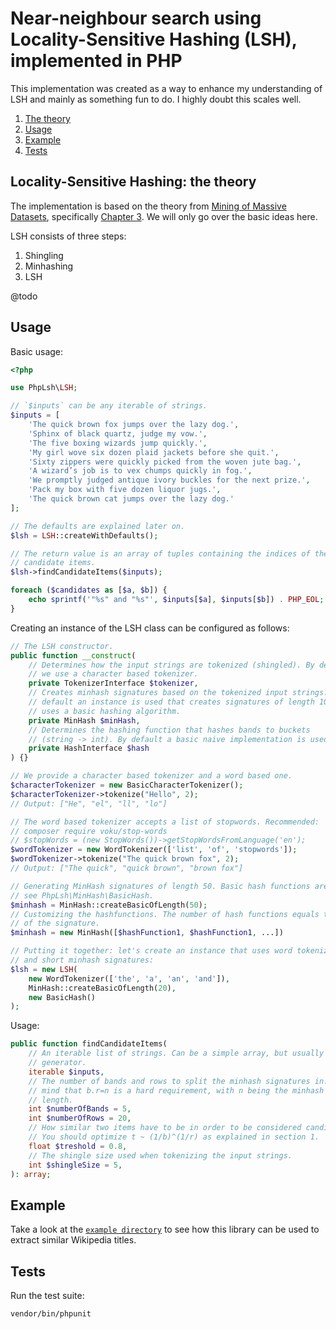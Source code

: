 # Near-neighbour search using Locality-Sensitive Hashing (LSH), implemented in PHP

This implementation was created as a way to enhance my understanding of  LSH and 
mainly as something fun to do. I highly doubt this scales well.

1. [The theory](#locality-sensitive-hashing-the-theory)
2. [Usage](#usage)
3. [Example](#example)
4. [Tests](#tests)

## Locality-Sensitive Hashing: the theory

The implementation is based on the theory from 
[Mining of Massive Datasets](http://www.mmds.org/), specifically 
[Chapter 3](http://infolab.stanford.edu/~ullman/mmds/ch3n.pdf). We will only go 
over the basic ideas here.

LSH consists of three steps:

1. Shingling
2. Minhashing
3. LSH

@todo

## Usage

Basic usage:

```php
<?php

use PhpLsh\LSH;

// `$inputs` can be any iterable of strings.
$inputs = [
    'The quick brown fox jumps over the lazy dog.',
    'Sphinx of black quartz, judge my vow.',
    'The five boxing wizards jump quickly.',
    'My girl wove six dozen plaid jackets before she quit.',
    'Sixty zippers were quickly picked from the woven jute bag.',
    'A wizard’s job is to vex chumps quickly in fog.',
    'We promptly judged antique ivory buckles for the next prize.',
    'Pack my box with five dozen liquor jugs.',
    'The quick brown cat jumps over the lazy dog.'
];

// The defaults are explained later on.
$lsh = LSH::createWithDefaults();

// The return value is an array of tuples containing the indices of the
// candidate items.
$lsh->findCandidateItems($inputs);

foreach ($candidates as [$a, $b]) {
    echo sprintf('"%s" and "%s"', $inputs[$a], $inputs[$b]) . PHP_EOL;
}
```

Creating an instance of the LSH class can be configured as follows:

```php
// The LSH constructor. 
public function __construct(
    // Determines how the input strings are tokenized (shingled). By default
    // we use a character based tokenizer.
    private TokenizerInterface $tokenizer,
    // Creates minhash signatures based on the tokenized input strings. By
    // default an instance is used that creates signatures of length 100 and
    // uses a basic hashing algorithm.
    private MinHash $minHash,
    // Determines the hashing function that hashes bands to buckets
    // (string -> int). By default a basic naive implementation is used.
    private HashInterface $hash
) {}

// We provide a character based tokenizer and a word based one.
$characterTokenizer = new BasicCharacterTokenizer();
$characterTokenizer->tokenize("Hello", 2);
// Output: ["He", "el", "ll", "lo"]

// The word based tokenizer accepts a list of stopwords. Recommended:
// composer require voku/stop-words
// $stopWords = (new StopWords())->getStopWordsFromLanguage('en');
$wordTokenizer = new WordTokenizer(['list', 'of', 'stopwords']);
$wordTokenizer->tokenize("The quick brown fox", 2);
// Output: ["The quick", "quick brown", "brown fox"]

// Generating MinHash signatures of length 50. Basic hash functions are used,
// see PhpLsh\MinHash\BasicHash.
$minhash = MinHash::createBasicOfLength(50); 
// Customizing the hashfunctions. The number of hash functions equals the length
// of the signature.
$minhash = new MinHash([$hashFunction1, $hashFunction1, ...])

// Putting it together: let's create an instance that uses word tokenization
// and short minhash signatures:
$lsh = new LSH(
    new WordTokenizer(['the', 'a', 'an', 'and']),
    MinHash::createBasicOfLength(20),
    new BasicHash()
);
```

Usage:

```php
public function findCandidateItems(
    // An iterable list of strings. Can be a simple array, but usually a
    // generator.
    iterable $inputs,
    // The number of bands and rows to split the minhash signatures in. Keep in
    // mind that b.r=n is a hard requirement, with n being the minhash signature
    // length. 
    int $numberOfBands = 5,
    int $numberOfRows = 20,
    // How similar two items have to be in order to be considered candidates.
    // You should optimize t ~ (1/b)^(1/r) as explained in section 1.
    float $treshold = 0.8,
    // The shingle size used when tokenizing the input strings.
    int $shingleSize = 5,
): array;
```

## Example

Take a look at the [`example directory`](./example) to see how this library 
can be used to extract similar Wikipedia titles.

## Tests

Run the test suite:

```console
vendor/bin/phpunit
```
